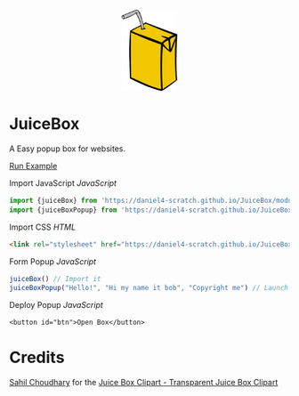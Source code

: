 <p align="center"><img src="docs/ClipartKey_1710185%20(1).png" width="100"> </p>

# JuiceBox
A Easy popup box for websites.

[Run Example](https://daniel4-scratch.github.io/JuiceBox/Juicebox)

Import JavaScript *JavaScript*
```javascript
import {juiceBox} from 'https://daniel4-scratch.github.io/JuiceBox/module/pack.js';
import {juiceBoxPopup} from 'https://daniel4-scratch.github.io/JuiceBox/module/pack.js';
```
Import CSS *HTML*
```html
<link rel="stylesheet" href="https://daniel4-scratch.github.io/JuiceBox/module/pack.css">
```
Form Popup *JavaScript*
```javascript
juiceBox() // Import it
juiceBoxPopup("Hello!", "Hi my name it bob", "Copyright me") // Launch it
```
Deploy Popup *JavaScript*
```
<button id="btn">Open Box</button>
```

# Credits
[Sahil Choudhary](https://www.clipartkey.com/upic/3131/) for the [Juice Box Clipart - Transparent Juice Box Clipart](https://www.clipartkey.com/view/JJTihJ_juice-box-clipart-transparent-juice-box-clipart/)
